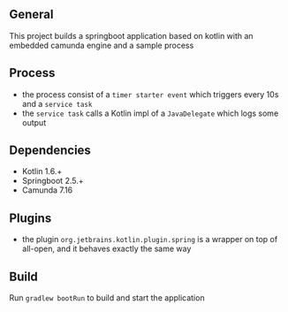 ## General
This project builds a springboot application based on kotlin with an embedded camunda engine and a sample process

## Process
* the process consist of a `timer starter event` which triggers every 10s and a `service task`
* the `service task` calls a Kotlin impl of a `JavaDelegate` which logs some output

## Dependencies
* Kotlin 1.6.+
* Springboot 2.5.+
* Camunda 7.16

## Plugins
* the plugin `org.jetbrains.kotlin.plugin.spring` is a wrapper on top of all-open, and it behaves exactly the same way

## Build
Run `gradlew bootRun` to build and start the application